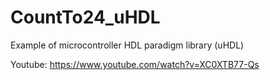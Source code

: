 # CountTo24_uHDL
Example of microcontroller HDL paradigm library (uHDL)

Youtube: https://www.youtube.com/watch?v=XC0XTB77-Qs
